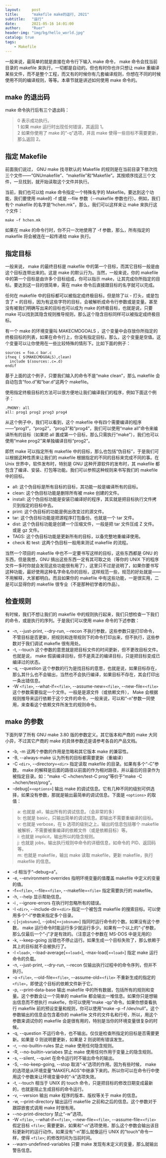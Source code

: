 ```yaml
---
layout:     post
title:      "makefile make的运行, 2021"
subtitle:   "运行"
date:       2021-05-16 14:01:00
author:     "Ruer"
header-img: "img/bg/hello_world.jpg"
catalog: true
tags:
    - Makefile
---
```


一般来说，最简单的就是直接在命令行下输入 make 命令， make 命令会找当前目录的 makefile 来执行，一切都是自动的。但也有时你也许只想让 make 重编译某些文件，而不是整个工程，而又有的时候你有几套编译规则，你想在不同的时候使用不同的编译规则，等等。本章节就是讲述如何使用 make 命令的。

## make 的退出码

make 命令执行后有三个退出码：

> 0 表示成功执行。  
> 1 如果 make 运行时出现任何错误，其返回 1。  
> 2 如果你使用了 make 的“-q”选项，并且 make 使得一些目标不需要更新，那么返回 2。  


## 指定 Makefile

前面我们说过， GNU make 找寻默认的 Makefile 的规则是在当前目录下依次找三个文件——“GNUmakefile”、“makefile”和“Makefile”。其按顺序找这三个文件，一旦找到，就开始读取这个文件并执行。

当前，我们也可以给 make 命令指定一个特殊名字的 Makefile。要达到这个功能，我们要使用 make的 -f 或是 --file 参数（--makefile 参数也行）。例如，我们有个 makefile 的名字是“hchen.mk”，那么，我们可以这样来让 make 来执行这个文件：

```
make –f hchen.mk
```

如果在 make 的命令行时，你不只一次地使用了 -f 参数，那么，所有指定的 makefile 将会被连在一起传递给 make 执行。

## 指定目标

一般来说， make 的最终目标是 makefile 中的第一个目标，而其它目标一般是由这个目标连带出来的。这是 make 的默认行为。当然，一般来说，你的 makefile 中的第一个目标是由许多个目标组成，你可以指示 make，让其完成你所指定的目标。要达到这一目的很简单，需在 make 命令后直接跟目标的名字就可以完成。

任何在 makefile 中的目标都可以被指定成终极目标，但是除了以 - 打头，或是包含了 = 的目标，因为有这些字符的目标，会被解析成命令行参数或是变量。甚至没有被我们明确写出来的目标也可以成为 make 的终极目标，也就是说，只要 make 可以找到其隐含规则推导规则，那么这个隐含目标同样可以被指定成终极目标。

有一个 make 的环境变量叫 MAKECMDGOALS ，这个变量中会存放你所指定的终极目标的列表，如果在命令行上，你没有指定目标，那么，这个变量是空值。这个变量可以让你使用在一些比较特殊的情形下。比如下面的例子：

```
sources = foo.c bar.c
ifneq ( $(MAKECMDGOALS),clean)
  include $(sources:.c=.d)
endif
```

基于上面的这个例子，只要我们输入的命令不是“make clean”，那么 makefile 会自动包含“foo.d”和“bar.d”这两个 makefile。

使用指定终极目标的方法可以很方便地让我们编译我们的程序，例如下面这个例子：

```
.PHONY: all
all: prog1 prog2 prog3 prog4
```

从这个例子中，我们可以看到，这个 makefile 中有四个需要编译的程序——“prog1”，“prog2”，“prog3”和“prog4”，我们可以使用“make all”命令来编译所有的目标（如果把 all 置成第一个目标，那么只需执行“make”），我们也可以使用“make prog2”来单独编译目标“prog2”。

即然 make 可以指定所有 makefile 中的目标，那么也包括“伪目标”，于是我们可以根据这种性质来让我们的 makefile 根据指定的不同的目标来完成不同的事。在 Unix 世界中，软件发布时，特别是 GNU 这种开源软件的发布时，其 makefile 都包含了编译、安装、打包等功能。我们可以参照这种规则来书写我们的 makefile 中的目标。

* all: 这个伪目标是所有目标的目标，其功能一般是编译所有的目标。  
* clean: 这个伪目标功能是删除所有被 make 创建的文件。  
* install: 这个伪目标功能是安装已编译好的程序，其实就是把目标执行文件拷贝到指定的目标中去。  
* print: 这个伪目标的功能是例出改变过的源文件。  
* tar: 这个伪目标功能是把源程序打包备份。也就是一个 tar 文件。  
* dist: 这个伪目标功能是创建一个压缩文件，一般是把 tar 文件压成 Z 文件。或是 gz 文件。  
* TAGS: 这个伪目标功能是更新所有的目标，以备完整地重编译使用。  
* check 和 test: 这两个伪目标一般用来测试 makefile 的流程。  

当然一个项目的 makefile 中也不一定要书写这样的目标，这些东西都是 GNU 的东西，但是我想，GNU 搞出这些东西一定有其可取之处（等你的 UNIX 下的程序文件一多时你就会发现这些功能很有用了），这里只不过是说明了，如果你要书写这种功能，最好使用这种名字命名你的目标，这样规范一些，规范的好处就是——不用解释，大家都明白。而且如果你的 makefile 中有这些功能，一是很实用，二是可以显得你的 makefile 很专业（不是那种初学者的作品）。

## 检查规则

有时候，我们不想让我们的 makefile 中的规则执行起来，我们只想检查一下我们的命令，或是执行的序列。于是我们可以使用 make 命令的下述参数：

* -n, --just-print, --dry-run, --recon 不执行参数，这些参数只是打印命令，不管目标是否更新，把规则和连带规则下的命令打印出来，但不执行，这些参数对于我们调试 makefle 很有用处。  
* -t, --touch 这个参数的意思就是把目标文件的时间更新，但不更改目标文件。也就是说， make 假装编译目标，但不是真正的编译目标，只是把目标变成已编译过的状态。  
* -q, --question 这个参数的行为是找目标的意思，也就是说，如果目标存在，那么其什么也不会输出，当然也不会执行编译，如果目标不存在，其会打印出一条出错信息。  
* -W `<file>`, --what-if=`<file>`, --assume-new=`<file>`, --new-file=`<file>` 这个参数需要指定一个文件。一般是是源文件（或依赖文件）， Make 会根据规则推导来运行依赖于这个文件的命令，一般来说，可以和“-n”参数一同使用，来查看这个依赖文件所发生的规则命令。  

## make 的参数

下面列举了所有 GNU make 3.80 版的参数定义。其它版本和产商的 make 大同小异，不过其它产商的 make 的具体参数还是请参考各自的产品文档。

*  -b, -m 这两个参数的作用是忽略和其它版本 make 的兼容性。  
*  -B, --always-make 认为所有的目标都需要更新（重编译）  
*  -C `<dir>`, --directory=`<dir>` 指定读取 makefile 的目录。如果有多个“-C”参数， make 的解释是后面的路径以前面的作为相对路径，并以最后的目录作为被指定目录。如：“make -C ~hchen/test-C prog”等价于“make -C ~hchen/test/prog”。  
*  -debug[=`<options>`] 输出 make 的调试信息。它有几种不同的级别可供选择，如果没有参数，那就是输出最简单的调试信息。下面是 `<options>` 的取值：  
> a: 也就是 all，输出所有的调试信息。（会非常的多）  
> b: 也就是 basic，只输出简单的调试信息。即输出不需要重编译的目标。  
> v: 也就是 verbose，在 b 选项的级别之上。输出的信息包括哪个 makefile 被解析，不需要被重编译的依赖文件（或是依赖目标）等。  
> i: 也就是 implicit，输出所以的隐含规则。  
> j: 也就是 jobs，输出执行规则中命令的详细信息，如命令的 PID、返回码等。  
> m: 也就是 makefile，输出 make 读取 makefile，更新 makefile，执行 makefile 的信息。  
*  -d 相当于“–debug=a”。  
*  -e, --environment-overrides 指明环境变量的值覆盖 makefile 中定义的变量的值。  
*  -f=`<file>`, --file=`<file>`, --makefile=`<file>` 指定需要执行的 makefile。  
*  -h, --help 显示帮助信息。  
*  -i , --ignore-errors 在执行时忽略所有的错误。  
*  -I `<dir>`, --include-dir=`<dir>` 指定一个被包含 makefile 的搜索目标。可以使用多个“-I”参数来指定多个目录。  
*  -j [`<jobsnum>`], --jobs[=`<jobsnum>`] 指同时运行命令的个数。如果没有这个参数， make 运行命令时能运行多少就运行多少。如果有一个以上的“-j”参数，那么仅最后一个“-j”才是有效的。（注意这个参数在 MS-DOS 中是无用的）  
*  -k, --keep-going 出错也不停止运行。如果生成一个目标失败了，那么依赖于其上的目标就不会被执行了。  
*  -l `<load>`, --load-average[=`<load>`], -max-load[=`<load>`] 指定 make 运行命令的负载。  
*  -n, --just-print, --dry-run, --recon 仅输出执行过程中的命令序列，但并不执行。  
*  -o `<file>`, --old-file=`<file>`, --assume-old=`<file>` 不重新生成的指定的 `<file>`，即使这个目标的依赖文件新于它。  
*  -p, --print-data-base 输出 makefile 中的所有数据，包括所有的规则和变量。这个参数会让一个简单的 makefile 都会输出一堆信息。如果你只是想输出信息而不想执行 makefle，你可以使用“make -qp”命令。如果你想查看执行 makefile 前的预设变量和规则，你可以使用“make –p –f /dev/null”。这个参数输出的信息会包含着你的 makefile 文件的文件名和行号，所以，用这个参数来调试你的 makefile 会是很有用的，特别是当你的环境变量很复杂的时候。  
*  -q, --question 不运行命令，也不输出。仅仅是检查所指定的目标是否需要更新。如果是 0 则说明要更新，如果是 2 则说明有错误发生。  
*  -r, --no-builtin-rules 禁止 make 使用任何隐含规则。  
*  -R, --no-builtin-variabes 禁止 make 使用任何作用于变量上的隐含规则。  
*  -s, --silent, --quiet 在命令运行时不输出命令的输出。  
*  -S, --no-keep-going, --stop 取消“-k”选项的作用。因为有些时候， make 的选项是从环境变量“MAKEFLAGS”中继承下来的。所以你可以在命令行中使用这个参数来让环境变量中的“-k”选项失效。  
* -t, --touch 相当于 UNIX 的 touch 命令，只是把目标的修改日期变成最新的，也就是阻止生成目标的命令运行。  
* -v, --version 输出 make 程序的版本、版权等关于 make 的信息。  
* -w, --print-directory 输出运行 makefile 之前和之后的信息。这个参数对于跟踪嵌套式调用 make 时很有用。  
* --no-print-directory 禁止“-w”选项。  
* -W `<file>`, --what-if=`<file>`, --new-file=`<file>`, --assume-file=`<file>` 假定目标 `<file>`; 需要更新，如果和“-n”选项使用，那么这个参数会输出该目标更新时的运行动作。如果没有“-n”那么就像运行 UNIX 的“touch”命令一样，使得 `<file>`; 的修改时间为当前时间。  
* --warn-undefined-variables 只要 make 发现有未定义的变量，那么就输出警告信息。  